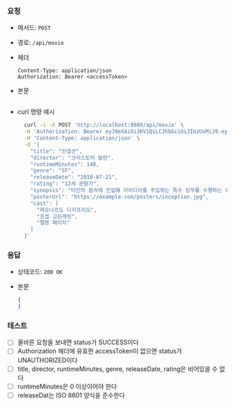 ### 요청

- 메서드: `POST`
- 경로: `/api/movie`
- 헤더

    ```
    Content-Type: application/json
    Authorization: Bearer <accessToken>
    ```

- 본문

    ```json
    
    ```


- curl 명령 예시

    ```bash
      curl -i -X POST 'http://localhost:8080/api/movie' \
      -H 'Authorization: Bearer eyJ0eXAiOiJKV1QiLCJhbGciOiJIUzUxMiJ9.eyJzdWIiOiJ0ZXN0MTIzNCIsInVzZXJJZCI6InRlc3QxMjM0Iiwibmlja05hbWUiOiJ0ZXN0IiwiaWF0IjoxNzU1ODQ3MzY1LCJleHAiOjE3NTU4NDc5NjV9.qivq2xlrm8me6P0oSwFLfieubmtoUB44NTSp2idDRRLG2wWE4S_4nNMJyEbEwjwaxfHpYQdzOTw0uscvNJCoKQ' \
      -H 'Content-Type: application/json' \
      -d '{
        "title": "인셉션",
        "director": "크리스토퍼 놀란",
        "runtimeMinutes": 148,
        "genre": "SF",
        "releaseDate": "2010-07-21",
        "rating": "12세 관람가",
        "synopsis": "타인의 꿈속에 진입해 아이디어를 주입하는 특수 임무를 수행하는 이야기.",
        "posterUrl": "https://example.com/posters/inception.jpg",
        "cast": [
          "레오나르도 디카프리오",
          "조셉 고든레빗",
          "엘렌 페이지"
        ]
      }'
    ```

### 응답

- 상태코드: `200 OK`
- 본문

    ```json
    {
    }
    ```

### 테스트

- [ ] 올바른 요청을 보내면 status가 SUCCESS이다
- [ ] Authorization 헤더에 유효한 accessToken이 없으면 status가 UNAUTHORIZED이다
- [ ] title, director, runtimeMinutes, genre, releaseDate, rating은 비어있을 수 없다
- [ ] runtimeMinutes은 0 이상이어야 한다
- [ ] releaseDat는 ISO 8601 양식을 준수한다
